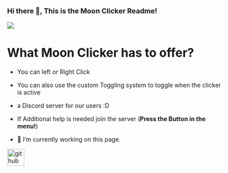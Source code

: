 ### Hi there 👋, This is the Moon Clicker Readme!
![](https://cdn.discordapp.com/attachments/1334041987606642719/1336812092832878592/image.png?ex=67a52ac7&is=67a3d947&hm=05bcdf3962e111a5ebe44f9b02a4e6b611293eb532059832e80160d599cd4b60&)

# What Moon Clicker has to offer?
- You can left or Right Click
- You can also use the custom Toggling system to toggle when the clicker is active
- a Discord server for our users :D
- If Additional help is needed join the server (**Press the Button in the menu!**)

- 🔭 I’m currently working on this page. 


[<img src='https://cdn.jsdelivr.net/npm/simple-icons@3.0.1/icons/github.svg' alt='github' height='40'>](https://github.com/PhantomDot-exe)  

